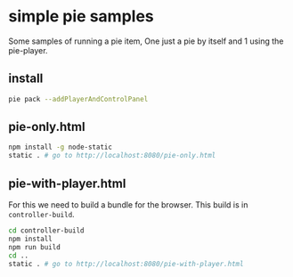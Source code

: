 # simple pie samples  

Some samples of running a pie item, One just a pie by itself and 1 using the pie-player.

## install 

```bash
pie pack --addPlayerAndControlPanel
```

## pie-only.html 

```bash
npm install -g node-static 
static . # go to http://localhost:8080/pie-only.html
```

## pie-with-player.html

For this we need to build a bundle for the browser. This build is in `controller-build`.

```bash
cd controller-build
npm install 
npm run build
cd ..
static . # go to http://localhost:8080/pie-with-player.html
```